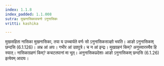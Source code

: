 ```yaml
---
index: 1.1.8
index_padded: 1.1.008
sutra: मुखनासिकावचनो ऽनुनासिकः
vritti: kashika

---
```

मुखसहिता नासिका मुखनासिका, तया य उच्चार्यते वर्णः सो ऽनुनासिकसञ्ज्ञो भवति। आङो ऽनुनासिकश् छन्दसि (6.1.126)। अभ्र आं अपः। गभीर आं उग्रपुत्रे। च न आं इन्द्रः। मुखग्रहनं किम्? अनुस्वारस्यैव हि स्यात्। नासिकाग्रहणं किम्? कचटतपानां मा भूत्। अनुनासिकप्रदेशाः आङो ऽनुनासिकश् छन्दसि (6.1.26) इत्येवम् आदयः।